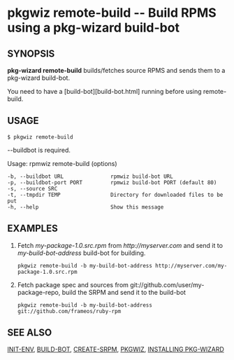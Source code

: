 pkgwiz remote-build -- Build RPMS using a  pkg-wizard build-bot 
===============================================================

## SYNOPSIS

**pkg-wizard remote-build** builds/fetches source RPMS and sends them to a pkg-wizard build-bot.

You need to have a [build-bot][build-bot.html] running before using remote-build.

## USAGE

`$ pkgwiz remote-build`

--buildbot is required.

Usage: rpmwiz remote-build (options)

    -b, --buildbot URL               rpmwiz build-bot URL
    -p, --buildbot-port PORT         rpmwiz build-bot PORT (default 80)
    -s, --source SRC
    -t, --tmpdir TEMP                Directory for downloaded files to be put
    -h, --help                       Show this message


## EXAMPLES

1. Fetch _my-package-1.0.src.rpm_ from _http://myserver.com_ and send it to _my-build-bot-address_ build-bot for building.

   `pkgwiz remote-build -b my-build-bot-address http://myserver.com/my-package-1.0.src.rpm`

2. Fetch package spec and sources from git://github.com/user/my-package-repo, build the SRPM and send it to the build-bot

   `pkgwiz remote-build -b my-build-bot-address git://github.com/frameos/ruby-rpm`


## SEE ALSO

[INIT-ENV](init-env.html), [BUILD-BOT](build-bot.html), [CREATE-SRPM](create-srpm.html), [PKGWIZ](pkgwiz.html), [INSTALLING PKG-WIZARD](install.html)
